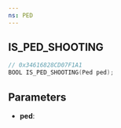 ```yaml
---
ns: PED
---
```

## IS_PED_SHOOTING

```c
// 0x34616828CD07F1A1
BOOL IS_PED_SHOOTING(Ped ped);
```

## Parameters
* **ped**:
